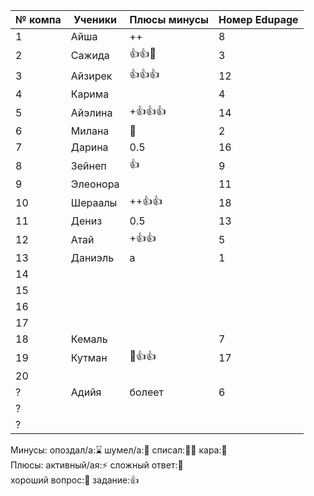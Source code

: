 | № компа | Ученики  | Плюсы минусы | Номер Edupage |
| ------- | -------- | ------------ | ------------- |
| 1       | Айша     | ++           | 8             |
| 2       | Сажида   | 👍👍🏅       | 3             |
| 3       | Айзирек  | 👍👍👍       | 12            |
| 4       | Карима   |              | 4             |
| 5       | Айэлина  | +👍👍👍      | 14            |
| 6       | Милана   | 🏅           | 2             |
| 7       | Дарина   | 0.5          | 16            |
| 8       | Зейнеп   | 👍           | 9             |
| 9       | Элеонора |              | 11            |
| 10      | Шераалы  | ++👍👍       | 18            |
| 11      | Дениз    | 0.5          | 13            |
| 12      | Атай     | +👍👍        | 5             |
| 13      | Даниэль  | a            | 1             |
| 14      |          |              |               |
| 15      |          |              |               |
| 16      |          |              |               |
| 17      |          |              |               |
| 18      | Кемаль   |              | 7             |
| 19      | Кутман   | 👺👍👍       | 17            |
| 20      |          |              |               |
| ?       | Адийя    | болеет       | 6             |
| ?       |          |              |               |
| ?       |          |              |               |

Минусы:
опоздал/а:⌛ шумел/а:📢 
списал:😶‍🌫️ кара:👺  
Плюсы:
активный/ая:⚡ сложный ответ:🏅  
хороший вопрос:🤌  задание:👍